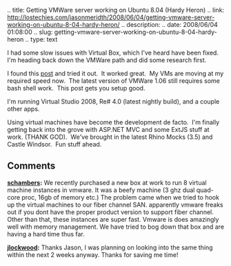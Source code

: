 .. title: Getting VMWare server working on Ubuntu 8.04 (Hardy Heron)
.. link: http://lostechies.com/jasonmeridth/2008/06/04/getting-vmware-server-working-on-ubuntu-8-04-hardy-heron/
.. description: 
.. date: 2008/06/04 01:08:00
.. slug: getting-vmware-server-working-on-ubuntu-8-04-hardy-heron
.. type: text


I had some slow issues with Virtual Box, which I've heard have been fixed.  I'm heading back down the VMWare path and did some research first.

I found this [post](http://ubuntu-tutorials.com/2008/05/03/install-vmware-server-105-on-ubuntu-804-hardy/) and tried it out.  It worked great.  My VMs are moving at my required speed now.  The latest version of VMWare 1.06 still requires some bash shell work.  This post gets you setup good.  


I'm running Virtual Studio 2008, Re# 4.0 (latest nightly build), and a couple other apps. 

Using virtual machines have become the development de facto.  I'm finally getting back into the grove with ASP.NET MVC and some ExtJS stuff at work. (THANK GOD).  We've brought in the latest Rhino Mocks (3.5) and Castle Windsor.  Fun stuff ahead.

## Comments

**[schambers](#270 "2008-06-04 11:31:04"):** We recently purchased a new box at work to run 8 virtual machine instances in vmware. It was a beefy machine (3 ghz dual quad-core proc, 16gb of memory etc.) The problem came when we tried to hook up the virtual machines to our fiber channel SAN. apparently vmware freaks out if you dont have the proper product version to support fiber channel. Other than that, these instances are super fast. Vmware is does amazingly well with memory management. We have tried to bog down that box and are having a hard time thus far.

**[jlockwood](#271 "2008-06-05 19:10:06"):** Thanks Jason, I was planning on looking into the same thing within the next 2 weeks anyway. Thanks for saving me time!

